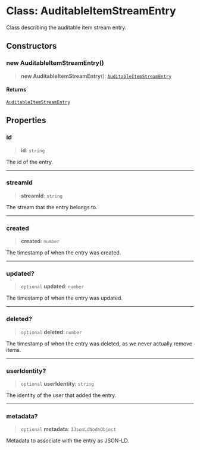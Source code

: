 # Class: AuditableItemStreamEntry

Class describing the auditable item stream entry.

## Constructors

### new AuditableItemStreamEntry()

> **new AuditableItemStreamEntry**(): [`AuditableItemStreamEntry`](AuditableItemStreamEntry.md)

#### Returns

[`AuditableItemStreamEntry`](AuditableItemStreamEntry.md)

## Properties

### id

> **id**: `string`

The id of the entry.

***

### streamId

> **streamId**: `string`

The stream that the entry belongs to.

***

### created

> **created**: `number`

The timestamp of when the entry was created.

***

### updated?

> `optional` **updated**: `number`

The timestamp of when the entry was updated.

***

### deleted?

> `optional` **deleted**: `number`

The timestamp of when the entry was deleted, as we never actually remove items.

***

### userIdentity?

> `optional` **userIdentity**: `string`

The identity of the user that added the entry.

***

### metadata?

> `optional` **metadata**: `IJsonLdNodeObject`

Metadata to associate with the entry as JSON-LD.
